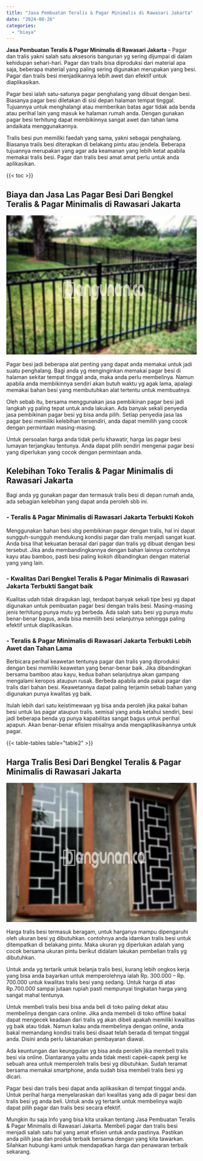 ```yaml
---
title: "Jasa Pembuatan Teralis & Pagar Minimalis di Rawasari Jakarta"
date: "2024-08-26"
categories: 
  - "biaya"
---
```


**Jasa Pembuatan Teralis & Pagar Minimalis di Rawasari Jakarta** – Pagar dan tralis yakni salah satu aksesoris bangunan yg sering dijumpai di dalam kehidupan sehari-hari. Pagar dan trails bisa diproduksi dari material apa saja, beberapa material yang paling sering digunakan merupakan yang besi. Pagar dan trails besi menjadikannya lebih awet dan efektif untuk diaplikasikan.

Pagar besi ialah satu-satunya pagar penghalang yang dibuat dengan besi. Biasanya pagar besi diletakan di sisi depan halaman tempat tinggal. Tujuannya untuk menghalangi atau memberikan batas agar tidak ada benda atau perihal lain yang masuk ke halaman rumah anda. Dengan gunakan pagar besi terhitung dapat membikinnya sangat awet dan tahan lama andaikata menggunakannya.

Tralis besi pun memiliki faedah yang sama, yakni sebagai penghalang. Biasanya trails besi diterapkan di belakang pintu atau jendela. Beberapa tujuannya merupakan yang agar ada keamanan yang lebih ketat apabila memakai tralis besi. Pagar dan tralis besi amat amat perlu untuk anda aplikasikan.

{{< toc >}}

## Biaya dan Jasa Las Pagar Besi Dari Bengkel Teralis & Pagar Minimalis di Rawasari Jakarta

![Jasa Pembuatan Teralis & Pagar Minimalis di Rawasari Jakarta](/images/pagar-minimalis-murah-44.png)

Pagar besi jadi beberapa alat penting yang dapat anda memakai untuk jadi suatu penghalang. Bagi anda yg menginginkan memakai pagar besi di halaman sekitar tempat tinggal anda, maka anda perlu membelinya. Namun apabila anda membikinnya sendiri akan butuh waktu yg agak lama, apalagi memakai bahan besi yang membutuhkan alat tertentu untuk membuatnya.

Oleh sebab itu, bersama menggunakan jasa pembikinan pagar besi jadi langkah yg paling tepat untuk anda lakukan. Ada banyak sekali penyedia jasa pembikinan pagar besi yg bisa anda pilih. Setiap penyedia jasa las pagar besi memiliki kelebihan tersendiri, anda dapat memilih yang cocok dengan permintaan masing-masing.

Untuk persoalan harga anda tidak perlu khawatir, harga las pagar besi lumayan terjangkau tentunya. Anda dapat pilih sendiri mengenai pagar besi yang diperlukan yang cocok dengan permintaan anda.

## Kelebihan Toko Teralis & Pagar Minimalis di Rawasari Jakarta

Bagi anda yg gunakan pagar dan termasuk tralis besi di depan rumah anda, ada sebagian kelebihan yang dapat anda peroleh sbb ini.

### \- Teralis & Pagar Minimalis di Rawasari Jakarta Terbukti Kokoh

Menggunakan bahan besi sbg pembikinan pagar dengan tralis, hal ini dapat sungguh-sungguh mendukung kondisi pagar dan tralis menjadi sangat kuat. Anda bisa lihat kekuatan berasal dari pagar dan tralis yg dibuat dengan besi tersebut. Jika anda membandingkannya dengan bahan lainnya contohnya kayu atau bamboo, pasti besi paling kokoh dibandingkan dengan material yang yang lain.

### \- Kwalitas Dari Bengkel Teralis & Pagar Minimalis di Rawasari Jakarta Terbukti Sangat baik

Kualitas udah tidak diragukan lagi, terdapat banyak sekali tipe besi yg dapat digunakan untuk pembuatan pagar besi dengan tralis besi. Masing-masing jenis terhitung punya mutu yg berbeda. Ada salah satu besi yg punya mutu benar-benar bagus, anda bisa memilih besi selanjutnya sehingga paling efektif untuk diaplikasikan.

### \- Teralis & Pagar Minimalis di Rawasari Jakarta Terbukti Lebih Awet dan Tahan Lama

Berbicara perihal keawetan tentunya pagar dan tralis yang diproduksi dengan besi memiliki keawetan yang benar-benar baik. Jika dibandingkan bersama bamboo atau kayu, kedua bahan selanjutnya akan gampang mengalami keropos ataupun rusak. Berbeda apabila anda pakai pagar dan tralis dari bahan besi. Keawetannya dapat paling terjamin sebab bahan yang digunakan punya kwalitas yg baik.

Itulah lebih dari satu keistimewaan yg bisa anda peroleh jika pakai bahan besi untuk las pagar ataupun tralis. semisal yang anda ketahui sendiri, besi jadi beberapa benda yg punya kapabilitas sangat bagus untuk perihal apapun. Akan benar-benar efisien misalnya anda mengaplikasikannya untuk pagar.

{{< table-tables table="table2" >}}

## Harga Tralis Besi Dari Bengkel Teralis & Pagar Minimalis di Rawasari Jakarta

![Jasa Pembuatan Teralis & Pagar Minimalis di Rawasari Jakarta](/images/teralis-minimalis-murah-41.png)

Harga tralis besi termasuk beragam, untuk harganya mampu dipengaruhi oleh ukuran besi yg dibutuhkan. contohnya anda idamkan tralis besi untuk ditempatkan di belakang pintu. Maka ukuran yg diperlukan adalah yang cocok bersama ukuran pintu berikut didalam lakukan pembelian tralis yg dibutuhkan.

Untuk anda yg tertarik untuk belanja tralis besi, kurang lebih ongkos kerja yang bisa anda bayarkan untuk memperolehnya ialah Rp. 300.000 – Rp. 700.000 untuk kwalitas tralis besi yang sedang. Untuk harga di atas Rp.700.000 sampai jutaan rupiah pasti mempunyai tingkatan harga yang sangat mahal tentunya.

Untuk membeli tralis besi bisa anda beli di toko paling dekat atau membelinya dengan cara online. Jika anda membeli di toko offline bakal dapat mengecek keadaan dari tralis yg akan dibeli apakah memiliki kwalitas yg baik atau tidak. Namun kalau anda membelinya dengan online, anda bakal memandang kondisi tralis besi disaat telah berada di tempat tinggal anda. Disini anda perlu laksanakan pembayaran diawal.

Ada keuntungan dan keunggulan yg bisa anda peroleh jika membeli tralis besi via online. Diantaranya yaitu anda tidak mesti capek-capek pergi ke sebuah area untuk memperoleh tralis besi yg dibutuhkan. Sudah teramat bersama memakai smartphone, anda sudah bisa membeli tralis besi yg dicari.

Pagar besi dan tralis besi dapat anda aplikasikan di tempat tinggal anda. Untuk perihal harga menyelaraskan dari kwalitas yang ada di pagar besi dan tralis besi yg anda beli. Untuk anda yg tertarik untuk membelinya wajib dapat pilih pagar dan tralis besi secara efektif.

Mungkin itu saja Info yang bisa kita uraikan tentang Jasa Pembuatan Teralis & Pagar Minimalis di Rawasari Jakarta. Membeli pagar dan tralis besi menjadi salah satu hal yang amat efisien untuk anda pastinya. Pastikan anda pilih jasa dan produk terbaik bersama dengan yang kita tawarkan. Silahkan hubungi kami untuk mendapatkan harga dan penawaran terbaik sekarang.
